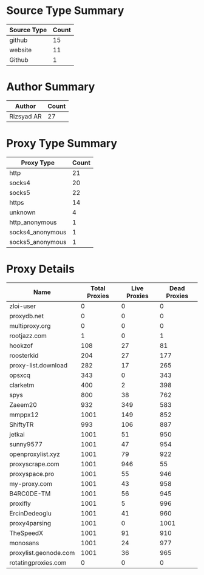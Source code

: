# Source Type Summary

| Source Type | Count |
|-------------|-------|
| github | 15 |
| website | 11 |
| Github | 1 |


# Author Summary

| Author | Count |
|--------|-------|
| Rizsyad AR | 27 |


# Proxy Type Summary

| Proxy Type | Count |
|------------|-------|
| http | 21 |
| socks4 | 20 |
| socks5 | 22 |
| https | 14 |
| unknown | 4 |
| http_anonymous | 1 |
| socks4_anonymous | 1 |
| socks5_anonymous | 1 |


# Proxy Details

| Name | Total Proxies | Live Proxies | Dead Proxies |
|------|---------------|--------------|---------------|
| zloi-user | 0 | 0 | 0 |
| proxydb.net | 0 | 0 | 0 |
| multiproxy.org | 0 | 0 | 0 |
| rootjazz.com | 1 | 0 | 1 |
| hookzof | 108 | 27 | 81 |
| roosterkid | 204 | 27 | 177 |
| proxy-list.download | 282 | 17 | 265 |
| opsxcq | 343 | 0 | 343 |
| clarketm | 400 | 2 | 398 |
| spys | 800 | 38 | 762 |
| Zaeem20 | 932 | 349 | 583 |
| mmppx12 | 1001 | 149 | 852 |
| ShiftyTR | 993 | 106 | 887 |
| jetkai | 1001 | 51 | 950 |
| sunny9577 | 1001 | 47 | 954 |
| openproxylist.xyz | 1001 | 79 | 922 |
| proxyscrape.com | 1001 | 946 | 55 |
| proxyspace.pro | 1001 | 55 | 946 |
| my-proxy.com | 1001 | 43 | 958 |
| B4RC0DE-TM | 1001 | 56 | 945 |
| proxifly | 1001 | 5 | 996 |
| ErcinDedeoglu | 1001 | 41 | 960 |
| proxy4parsing | 1001 | 0 | 1001 |
| TheSpeedX | 1001 | 91 | 910 |
| monosans | 1001 | 24 | 977 |
| proxylist.geonode.com | 1001 | 36 | 965 |
| rotatingproxies.com | 0 | 0 | 0 |
